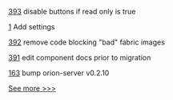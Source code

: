 
[393](https://github.com/hyperledger-labs/fabric-operations-console/pull/393) disable buttons if read only is true

[1](https://github.com/hyperledger-labs/perun-rs/pull/1) Add settings

[392](https://github.com/hyperledger-labs/fabric-operations-console/pull/392) remove code blocking "bad" fabric images

[391](https://github.com/hyperledger-labs/fabric-operations-console/pull/391) edit component docs prior to migration

[163](https://github.com/hyperledger-labs/orion-sdk-go/pull/163) bump orion-server v0.2.10


[See more >>>](https://start-here.hyperledger.org/pull-requests)

